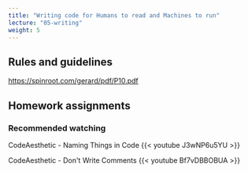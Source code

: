 ```yaml
---
title: "Writing code for Humans to read and Machines to run"
lecture: "05-writing"
weight: 5
---
```


## Rules and guidelines

https://spinroot.com/gerard/pdf/P10.pdf

## Homework assignments

### Recommended watching

CodeAesthetic - Naming Things in Code
{{< youtube J3wNP6u5YU >}}

CodeAesthetic - Don't Write Comments
{{< youtube Bf7vDBBOBUA >}}
